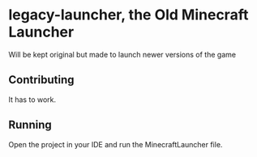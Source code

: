 # legacy-launcher, the Old Minecraft Launcher
Will be kept original but made to launch newer versions of the game
## Contributing
It has to work.
## Running
Open the project in your IDE and run the MinecraftLauncher file.
